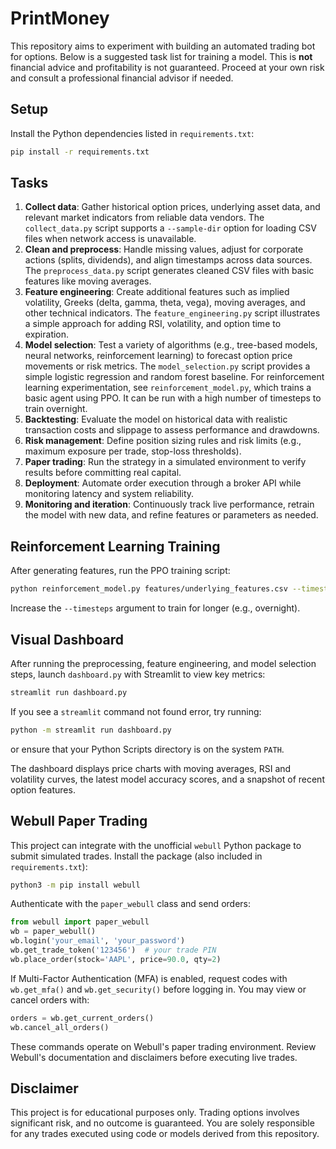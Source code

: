 # PrintMoney

This repository aims to experiment with building an automated trading bot for options. Below is a suggested task list for training a model. This is **not** financial advice and profitability is not guaranteed. Proceed at your own risk and consult a professional financial advisor if needed.

## Setup

Install the Python dependencies listed in `requirements.txt`:

```bash
pip install -r requirements.txt
```

## Tasks

1. **Collect data**: Gather historical option prices, underlying asset data, and relevant market indicators from reliable data vendors. The `collect_data.py` script supports a `--sample-dir` option for loading CSV files when network access is unavailable.
2. **Clean and preprocess**: Handle missing values, adjust for corporate actions (splits, dividends), and align timestamps across data sources. The `preprocess_data.py` script generates cleaned CSV files with basic features like moving averages.
3. **Feature engineering**: Create additional features such as implied volatility, Greeks (delta, gamma, theta, vega), moving averages, and other technical indicators. The `feature_engineering.py` script illustrates a simple approach for adding RSI, volatility, and option time to expiration.
4. **Model selection**: Test a variety of algorithms (e.g., tree-based models, neural networks, reinforcement learning) to forecast option price movements or risk metrics. The `model_selection.py` script provides a simple logistic regression and random forest baseline. For reinforcement learning experimentation, see `reinforcement_model.py`, which trains a basic agent using PPO. It can be run with a high number of timesteps to train overnight.
5. **Backtesting**: Evaluate the model on historical data with realistic transaction costs and slippage to assess performance and drawdowns.
6. **Risk management**: Define position sizing rules and risk limits (e.g., maximum exposure per trade, stop-loss thresholds).
7. **Paper trading**: Run the strategy in a simulated environment to verify results before committing real capital.
8. **Deployment**: Automate order execution through a broker API while monitoring latency and system reliability.
9. **Monitoring and iteration**: Continuously track live performance, retrain the model with new data, and refine features or parameters as needed.

## Reinforcement Learning Training

After generating features, run the PPO training script:

```bash
python reinforcement_model.py features/underlying_features.csv --timesteps 100000
```

Increase the `--timesteps` argument to train for longer (e.g., overnight).

## Visual Dashboard

After running the preprocessing, feature engineering, and model selection steps,
launch `dashboard.py` with Streamlit to view key metrics:

```bash
streamlit run dashboard.py
```

If you see a `streamlit` command not found error, try running:

```bash
python -m streamlit run dashboard.py
```
or ensure that your Python Scripts directory is on the system `PATH`.

The dashboard displays price charts with moving averages, RSI and volatility
curves, the latest model accuracy scores, and a snapshot of recent option
features.

## Webull Paper Trading

This project can integrate with the unofficial `webull` Python package to
submit simulated trades. Install the package (also included in
`requirements.txt`):

```bash
python3 -m pip install webull
```

Authenticate with the `paper_webull` class and send orders:

```python
from webull import paper_webull
wb = paper_webull()
wb.login('your_email', 'your_password')
wb.get_trade_token('123456')  # your trade PIN
wb.place_order(stock='AAPL', price=90.0, qty=2)
```

If Multi-Factor Authentication (MFA) is enabled, request codes with
`wb.get_mfa()` and `wb.get_security()` before logging in. You may view or
cancel orders with:

```python
orders = wb.get_current_orders()
wb.cancel_all_orders()
```

These commands operate on Webull's paper trading environment. Review Webull's
documentation and disclaimers before executing live trades.

## Disclaimer

This project is for educational purposes only. Trading options involves significant risk, and no outcome is guaranteed. You are solely responsible for any trades executed using code or models derived from this repository.
